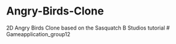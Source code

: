 # Angry-Birds-Clone
 2D Angry Birds Clone based on the Sasquatch B Studios tutorial
#   G a m e a p p l i c a t i o n _ g r o u p 1 2  
 